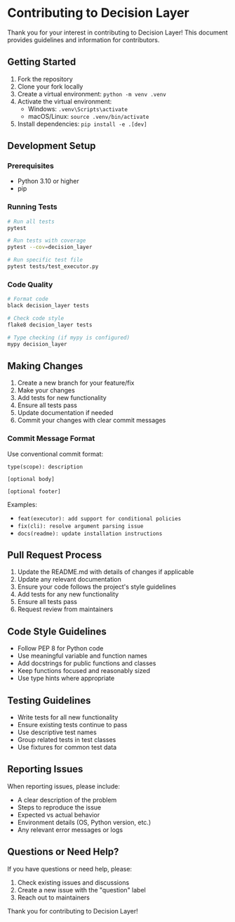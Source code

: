 # Contributing to Decision Layer

Thank you for your interest in contributing to Decision Layer! This document provides guidelines and information for contributors.

## Getting Started

1. Fork the repository
2. Clone your fork locally
3. Create a virtual environment: `python -m venv .venv`
4. Activate the virtual environment:
   - Windows: `.venv\Scripts\activate`
   - macOS/Linux: `source .venv/bin/activate`
5. Install dependencies: `pip install -e .[dev]`

## Development Setup

### Prerequisites
- Python 3.10 or higher
- pip

### Running Tests
```bash
# Run all tests
pytest

# Run tests with coverage
pytest --cov=decision_layer

# Run specific test file
pytest tests/test_executor.py
```

### Code Quality
```bash
# Format code
black decision_layer tests

# Check code style
flake8 decision_layer tests

# Type checking (if mypy is configured)
mypy decision_layer
```

## Making Changes

1. Create a new branch for your feature/fix
2. Make your changes
3. Add tests for new functionality
4. Ensure all tests pass
5. Update documentation if needed
6. Commit your changes with clear commit messages

### Commit Message Format
Use conventional commit format:
```
type(scope): description

[optional body]

[optional footer]
```

Examples:
- `feat(executor): add support for conditional policies`
- `fix(cli): resolve argument parsing issue`
- `docs(readme): update installation instructions`

## Pull Request Process

1. Update the README.md with details of changes if applicable
2. Update any relevant documentation
3. Ensure your code follows the project's style guidelines
4. Add tests for any new functionality
5. Ensure all tests pass
6. Request review from maintainers

## Code Style Guidelines

- Follow PEP 8 for Python code
- Use meaningful variable and function names
- Add docstrings for public functions and classes
- Keep functions focused and reasonably sized
- Use type hints where appropriate

## Testing Guidelines

- Write tests for all new functionality
- Ensure existing tests continue to pass
- Use descriptive test names
- Group related tests in test classes
- Use fixtures for common test data

## Reporting Issues

When reporting issues, please include:

- A clear description of the problem
- Steps to reproduce the issue
- Expected vs actual behavior
- Environment details (OS, Python version, etc.)
- Any relevant error messages or logs

## Questions or Need Help?

If you have questions or need help, please:

1. Check existing issues and discussions
2. Create a new issue with the "question" label
3. Reach out to maintainers

Thank you for contributing to Decision Layer! 